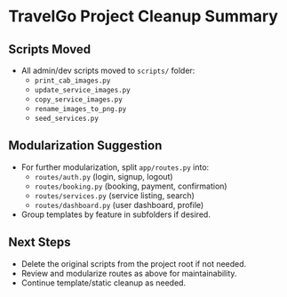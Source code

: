 # TravelGo Project Cleanup Summary

## Scripts Moved
- All admin/dev scripts moved to `scripts/` folder:
  - `print_cab_images.py`
  - `update_service_images.py`
  - `copy_service_images.py`
  - `rename_images_to_png.py`
  - `seed_services.py`

## Modularization Suggestion
- For further modularization, split `app/routes.py` into:
  - `routes/auth.py` (login, signup, logout)
  - `routes/booking.py` (booking, payment, confirmation)
  - `routes/services.py` (service listing, search)
  - `routes/dashboard.py` (user dashboard, profile)
- Group templates by feature in subfolders if desired.

## Next Steps
- Delete the original scripts from the project root if not needed.
- Review and modularize routes as above for maintainability.
- Continue template/static cleanup as needed.
